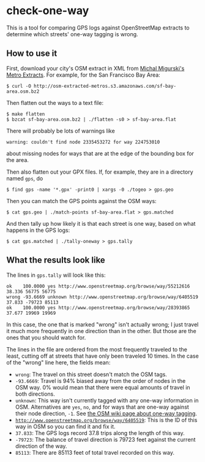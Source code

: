 check-one-way
=============

This is a tool for comparing GPS logs against OpenStreetMap extracts
to determine which streets' one-way tagging is wrong.

How to use it
-------------

First, download your city's OSM extract in XML from
[Michal Migurski's Metro Extracts](http://metro.teczno.com/).
For example, for the San Francisco Bay Area:

    $ curl -O http://osm-extracted-metros.s3.amazonaws.com/sf-bay-area.osm.bz2

Then flatten out the ways to a text file:

    $ make flatten
    $ bzcat sf-bay-area.osm.bz2 | ./flatten -s0 > sf-bay-area.flat

There will probably be lots of warnings like

    warning: couldn't find node 2335453272 for way 224753010

about missing nodes for ways that are at the edge of the bounding box for the area.

Then also flatten out your GPX files. If, for example, they are in a directory
named <code>gps</code>, do

    $ find gps -name '*.gpx' -print0 | xargs -0 ./togeo > gps.geo

Then you can match the GPS points against the OSM ways:

    $ cat gps.geo | ./match-points sf-bay-area.flat > gps.matched

And then tally up how likely it is that each street is one way, based on what
happens in the GPS logs:

    $ cat gps.matched | ./tally-oneway > gps.tally

What the results look like
--------------------------

The lines in <code>gps.tally</code> will look like this:

    ok    100.0000 yes http://www.openstreetmap.org/browse/way/55212616 38.336 56775 56775
    wrong -93.6669 unknown http://www.openstreetmap.org/browse/way/6405519 37.833 -79723 85113
    ok    100.0000 yes http://www.openstreetmap.org/browse/way/28393865 37.677 19969 19969

In this case, the one that is marked "wrong" isn't actually wrong; I just travel it
much more frequently in one direction than in the other. But those are the ones
that you should watch for.

The lines in the file are ordered from the most frequently traveled to the least,
cutting off at streets that have only been traveled 10 times. In the case of the "wrong" line here,
the fields mean:

  - <code>wrong</code>: The travel on this street doesn't match the OSM tags.
  - <code>-93.6669</code>: Travel is 94% biased away from the order of nodes in the OSM way.
    0% would mean that there were equal amounts of travel in both directions.
  - <code>unknown</code>: This way isn't currently tagged with any one-way information in OSM.
    Alternatives are <code>yes</code>, <code>no</code>, and for ways that are one-way against
    their node direction, <code>-1</code>.
    See [the OSM wiki page about one-way tagging](http://wiki.openstreetmap.org/wiki/Key:oneway).
  - <code>http://www.openstreetmap.org/browse/way/6405519</code>: This is the ID of this way in OSM
    so you can find it and fix it.
  - <code>37.833</code>: The GPS logs record 37.8 trips along the length of this way.
  - <code>-79723</code>: The balance of travel direction is 79723 feet against the current direction of the way.
  - <code>85113</code>: There are 85113 feet of total travel recorded on this way.
